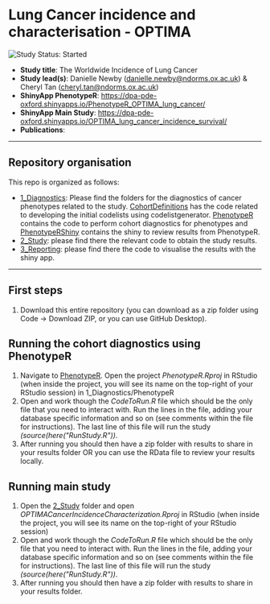 # Lung Cancer incidence and characterisation - OPTIMA
<img src="https://img.shields.io/badge/Study%20Status-Started-blue.svg" alt="Study Status: Started">

- **Study title**: The Worldwide Incidence of Lung Cancer
- **Study lead(s)**: Danielle Newby (danielle.newby@ndorms.ox.ac.uk) & Cheryl Tan (cheryl.tan@ndorms.ox.ac.uk)
- **ShinyApp PhenotypeR**: https://dpa-pde-oxford.shinyapps.io/PhenotypeR_OPTIMA_lung_cancer/
- **ShinyApp Main Study**: https://dpa-pde-oxford.shinyapps.io/OPTIMA_lung_cancer_incidence_survival/
- **Publications**:

---

## Repository organisation

This repo is organized as follows:
- [1_Diagnostics](https://github.com/oxford-pharmacoepi/OPTIMA_incidence_characterization/tree/main/1_Diagnostics): Please find the folders for the diagnostics of cancer phenotypes related to the study. [CohortDefinitions](https://github.com/oxford-pharmacoepi/OPTIMA_incidence_characterization/tree/main/1_Diagnostics/CohortDefinitions) has the code related to developing the initial codelists using codelistgenerator. [PhenotypeR](https://github.com/oxford-pharmacoepi/OPTIMA_incidence_characterization/tree/main/1_Diagnostics/PhenotypeR) contains the code to perform cohort diagnostics for phenotypes and [PhenotypeRShiny](https://github.com/oxford-pharmacoepi/OPTIMA_incidence_characterization/tree/main/1_Diagnostics/PhenotypeRShiny) contains the shiny to review results from PhenotypeR.
- [2_Study](https://github.com/oxford-pharmacoepi/OPTIMA_incidence_characterization/tree/main/2_Study): please find there the relevant code to obtain the study results.
- [3_Reporting](https://github.com/oxford-pharmacoepi/OPTIMA_incidence_characterization/tree/main/3_Reporting): please find there the code to visualise the results with the shiny app.

---

## First steps
1) Download this entire repository (you can download as a zip folder using Code -> Download ZIP, or you can use GitHub Desktop). 

## Running the cohort diagnostics using PhenotypeR
1) Navigate to [PhenotypeR](https://github.com/oxford-pharmacoepi/OPTIMA_incidence_characterization/tree/main/1_Diagnostics/PhenotypeR). Open the project <i>PhenotypeR.Rproj</i> in RStudio (when inside the project, you will see its name on the top-right of your RStudio session) in 1_Diagnostics/PhenotypeR
2) Open and work though the <i>CodeToRun.R</i> file which should be the only file that you need to interact with. Run the lines in the file, adding your database specific information and so on (see comments within the file for instructions). The last line of this file will run the study <i>(source(here("RunStudy.R"))</i>.     
3) After running you should then have a zip folder with results to share in your results folder OR you can use the RData file to review your results locally.

## Running main study
1) Open the [2_Study](https://github.com/oxford-pharmacoepi/OPTIMA_incidence_characterization/tree/main/2_Study) folder and open <i>OPTIMACancerIncidenceCharacterization.Rproj</i> in RStudio (when inside the project, you will see its name on the top-right of your RStudio session)
2) Open and work though the <i>CodeToRun.R</i> file which should be the only file that you need to interact with. Run the lines in the file, adding your database specific information and so on (see comments within the file for instructions). The last line of this file will run the study <i>(source(here("RunStudy.R"))</i>.     
3) After running you should then have a zip folder with results to share in your results folder.
